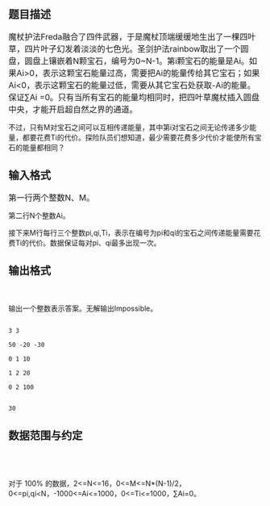 ## 题目描述

<p><span style="font-size: medium">魔杖护法Freda融合了四件武器，于是魔杖顶端缓缓地生出了一棵四叶草，四片叶子幻发着淡淡的七色光。圣剑护法rainbow取出了一个圆盘，圆盘上镶嵌着N颗宝石，编号为0~N-1。第i颗宝石的能量是Ai。如果Ai>0，表示这颗宝石能量过高，需要把Ai的能量传给其它宝石；如果Ai<0，表示这颗宝石的能量过低，需要从其它宝石处获取-Ai的能量。保证∑Ai =0。只有当所有宝石的能量均相同时，把四叶草魔杖插入圆盘中央，才能开启超自然之界的通道。<br>
   不过，只有M对宝石之间可以互相传递能量，其中第i对宝石之间无论传递多少能量，都要花费Ti的代价。探险队员们想知道，最少需要花费多少代价才能使所有宝石的能量都相同？</span></p>

## 输入格式

<p><span style="font-size: medium">第一行两个整数N、M。<br>
   第二行N个整数Ai。<br>
   接下来M行每行三个整数pi,qi,Ti，表示在编号为pi和qi的宝石之间传递能量需要花费Ti的代价。数据保证每对pi、qi最多出现一次。</span></p>
<p></p>

## 输出格式

<p><span style="font-size: medium"><br>
   输出一个整数表示答案。无解输出Impossible。</span></p>
<p></p>

```input1
3 3
50 -20 -30
0 1 10
1 2 20
0 2 100
```
```output1
30
```
## 数据范围与约定

<p><span style="font-size: medium"> <br><br>
   对于 100% 的数据，2<=N<=16，0<=M<=N*(N-1)/2，0<=pi,qi<N，-1000<=Ai<=1000，0<=Ti<=1000，∑Ai=0。</span></p>

